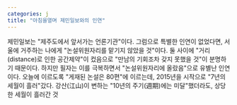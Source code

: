 ```yaml
---
categories: j
title: "아침을열며 제민일보와의 인연"
---
```

제민일보는 "제주도에서 앞서가는 언론기관"이다. 그럼으로 특별한 인연이 없었다면, 서울에 거주하는 나에게 "논설위원자리를 맡기지 않았을 것"이다. 둘 사이에 "거리(distance)로 인한 공간제약"이 컸음으로 "만남의 기회조차 갖지 못했을 것"이 분명하기 때문이다. 하지만 필자는 이를 극복하면서 "논설위원자리에 올랐음"으로 유별난 인연이다. 오늘에 이르도록 "게재된 논설은 80편"에 이르는데, 2015년을 시작으로 "7년의 세월이 흘러"갔다. 강산(江山)이 변하는 "10년의 주기(週期)에는 미달"했더라도, 상당한 세월이 흘러간 것